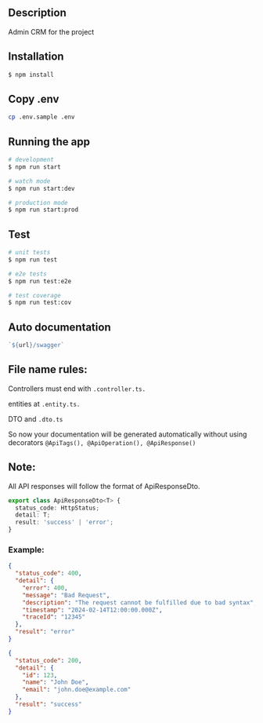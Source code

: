 
## Description

Admin CRM for the project

## Installation

```bash
$ npm install
```
## Copy .env
```bash
cp .env.sample .env
```
## Running the app

```bash
# development
$ npm run start

# watch mode
$ npm run start:dev

# production mode
$ npm run start:prod
```

## Test

```bash
# unit tests
$ npm run test

# e2e tests
$ npm run test:e2e

# test coverage
$ npm run test:cov
```

## Auto documentation
```js
`${url}/swagger`
```

## File name rules:
   Controllers must end with `.controller.ts.`

entities at `.entity.ts.`

DTO and `.dto.ts`

So now your documentation will be generated automatically without using decorators
`@ApiTags(), @ApiOperation(), @ApiResponse()`


## Note: 
All API responses will follow the format of ApiResponseDto.

```ts
export class ApiResponseDto<T> {
  status_code: HttpStatus;
  detail: T;
  result: 'success' | 'error';
}
```

### Example:

```json
{
  "status_code": 400,
  "detail": {
    "error": 400,
    "message": "Bad Request",
    "description": "The request cannot be fulfilled due to bad syntax",
    "timestamp": "2024-02-14T12:00:00.000Z",
    "traceId": "12345"
  },
  "result": "error"
}
```

```json
{
  "status_code": 200,
  "detail": {
    "id": 123,
    "name": "John Doe",
    "email": "john.doe@example.com"
  },
  "result": "success"
}
```
